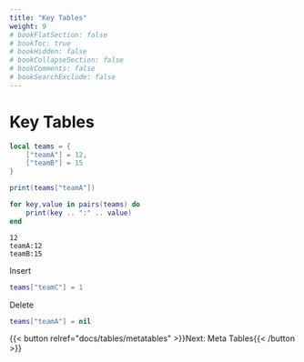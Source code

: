```yaml
---
title: "Key Tables"
weight: 9
# bookFlatSection: false
# bookToc: true
# bookHidden: false
# bookCollapseSection: false
# bookComments: false
# bookSearchExclude: false
---
```


# Key Tables

```lua
local teams = {
    ["teamA"] = 12,
    ["teamB"] = 15
}

print(teams["teamA"])

for key,value in pairs(teams) do
    print(key .. ":" .. value)
end
```

```
12
teamA:12
teamB:15
```

Insert

```lua
teams["teamC"] = 1
```

Delete

```lua
teams["teamA"] = nil
```

{{< button relref="docs/tables/metatables"  >}}Next: Meta Tables{{< /button >}}
